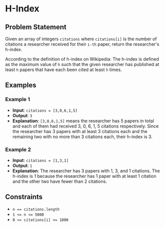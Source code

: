 # H-Index

## Problem Statement

Given an array of integers `citations` where `citations[i]` is the number of citations a researcher received for their `i-th` paper, return the researcher's h-index.

According to the definition of h-index on Wikipedia: The h-index is defined as the maximum value of `h` such that the given researcher has published at least `h` papers that have each been cited at least `h` times.

## Examples

### Example 1
- **Input**: `citations = [3,0,6,1,5]`
- **Output**: `3`
- **Explanation**: `[3,0,6,1,5]` means the researcher has 5 papers in total and each of them had received 3, 0, 6, 1, 5 citations respectively. Since the researcher has 3 papers with at least 3 citations each and the remaining two with no more than 3 citations each, their h-index is 3.

### Example 2
- **Input**: `citations = [1,3,1]`
- **Output**: `1`
- **Explanation**: The researcher has 3 papers with 1, 3, and 1 citations. The h-index is 1 because the researcher has 1 paper with at least 1 citation and the other two have fewer than 2 citations.

## Constraints

- `n == citations.length`
- `1 <= n <= 5000`
- `0 <= citations[i] <= 1000`

